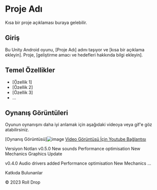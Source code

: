 # Proje Adı

Kısa bir proje açıklaması buraya gelebilir.

## Giriş

Bu Unity Android oyunu, [Proje Adı] adını taşıyor ve [kısa bir açıklama ekleyin]. Proje, [geliştirme amacı ve hedefleri hakkında bilgi ekleyin].

## Temel Özellikler

- [Özellik 1]
- [Özellik 2]
- [Özellik 3]
- ...

## Oynanış Görüntüleri

Oyunun oynanışını daha iyi anlamak için aşağıdaki videoya veya gif'e göz atabilirsiniz.

[Oynanış Görüntüsü]![image](https://github.com/3DKit/RollDrop/assets/101405775/c1c220c2-c557-499d-83b1-262c951b9537)
[Video Görüntüsü İçin Youtube Bağlantısı](https://youtu.be/1YDDjY2rAMI)

Versiyon Notları
v0.5.0
New sounds
Performance optimisation
New Mechanics
Graphics Update

v0.4.0
Audio drivers added
Performance optimisation
New Mechanics
...

Katkıda Bulunanlar

© 2023 Roll Drop
